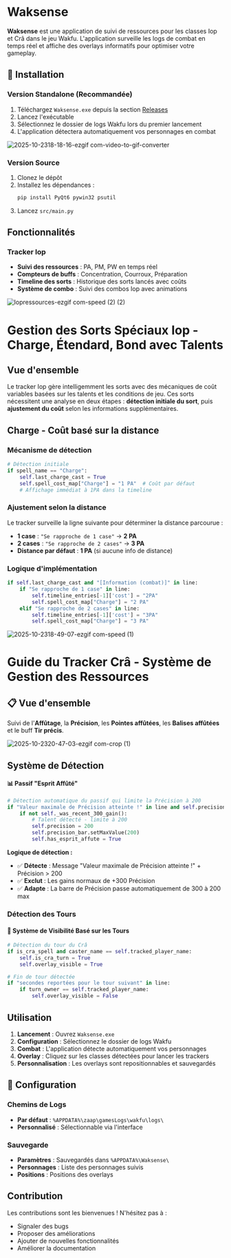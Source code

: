 # Waksense

**Waksense** est une application de suivi de ressources pour les classes Iop et Crâ dans le jeu Wakfu. L'application surveille les logs de combat en temps réel et affiche des overlays informatifs pour optimiser votre gameplay.

## 🚀 Installation

### Version Standalone (Recommandée)
1. Téléchargez `Waksense.exe` depuis la section [Releases](../../releases)
2. Lancez l'exécutable
3. Sélectionnez le dossier de logs Wakfu lors du premier lancement
4. L'application détectera automatiquement vos personnages en combat

![2025-10-2318-18-16-ezgif com-video-to-gif-converter](https://github.com/user-attachments/assets/17a0bf2c-608e-45e3-9be6-cfd7a6e22468)

### Version Source
1. Clonez le dépôt
2. Installez les dépendances :
   ```bash
   pip install PyQt6 pywin32 psutil
   ```
3. Lancez `src/main.py`


## Fonctionnalités

### Tracker Iop
- **Suivi des ressources** : PA, PM, PW en temps réel
- **Compteurs de buffs** : Concentration, Courroux, Préparation
- **Timeline des sorts** : Historique des sorts lancés avec coûts
- **Système de combo** : Suivi des combos Iop avec animations

![Iopressources-ezgif com-speed (2) (2)](https://github.com/user-attachments/assets/9c7feb55-ee75-45e1-b894-2cd392925a2c)

# Gestion des Sorts Spéciaux Iop - Charge, Étendard, Bond avec Talents

## Vue d'ensemble

Le tracker Iop gère intelligemment les sorts avec des mécaniques de coût variables basées sur les talents et les conditions de jeu. Ces sorts nécessitent une analyse en deux étapes : **détection initiale du sort**, puis **ajustement du coût** selon les informations supplémentaires.

## Charge - Coût basé sur la distance

### Mécanisme de détection
```python
# Détection initiale
if spell_name == "Charge":
    self.last_charge_cast = True
    self.spell_cost_map["Charge"] = "1 PA"  # Coût par défaut
    # Affichage immédiat à 1PA dans la timeline
```

### Ajustement selon la distance
Le tracker surveille la ligne suivante pour déterminer la distance parcourue :

- **1 case** : `"Se rapproche de 1 case"` → **2 PA**
- **2 cases** : `"Se rapproche de 2 cases"` → **3 PA**
- **Distance par défaut** : **1 PA** (si aucune info de distance)

### Logique d'implémentation
```python
if self.last_charge_cast and "[Information (combat)]" in line:
    if "Se rapproche de 1 case" in line:
        self.timeline_entries[-1]['cost'] = "2PA"
        self.spell_cost_map["Charge"] = "2 PA"
    elif "Se rapproche de 2 cases" in line:
        self.timeline_entries[-1]['cost'] = "3PA"
        self.spell_cost_map["Charge"] = "3 PA"
```

![2025-10-2318-49-07-ezgif com-speed (1)](https://github.com/user-attachments/assets/3cdce712-cff2-4a08-bcf7-8fc8b8424811)

# Guide du Tracker Crâ - Système de Gestion des Ressources

## 📋 Vue d'ensemble

Suivi de l'**Affûtage**, la **Précision**, les **Pointes affûtées**, les **Balises affûtées** et le buff **Tir précis**.

![2025-10-2320-47-03-ezgif com-crop (1)](https://github.com/user-attachments/assets/ef3ca2ac-5f00-4dd5-a13d-b97f4f444a35)

## Système de Détection

#### 📊 Passif "Esprit Affûté"
```python
# Détection automatique du passif qui limite la Précision à 200
if "Valeur maximale de Précision atteinte !" in line and self.precision > 200:
    if not self._was_recent_300_gain():
        # Talent détecté - limite à 200
        self.precision = 200
        self.precision_bar.setMaxValue(200)
        self.has_esprit_affute = True
```

**Logique de détection :**
- ✅ **Détecte** : Message "Valeur maximale de Précision atteinte !" + Précision > 200
- ✅ **Exclut** : Les gains normaux de +300 Précision
- ✅ **Adapte** : La barre de Précision passe automatiquement de 300 à 200 max

### Détection des Tours

#### 🔄 Système de Visibilité Basé sur les Tours
```python
# Détection du tour du Crâ
if is_cra_spell and caster_name == self.tracked_player_name:
    self.is_cra_turn = True
    self.overlay_visible = True

# Fin de tour détectée
if "secondes reportées pour le tour suivant" in line:
    if turn_owner == self.tracked_player_name:
        self.overlay_visible = False
```

## Utilisation

1. **Lancement** : Ouvrez `Waksense.exe`
2. **Configuration** : Sélectionnez le dossier de logs Wakfu
3. **Combat** : L'application détecte automatiquement vos personnages
4. **Overlay** : Cliquez sur les classes détectées pour lancer les trackers
5. **Personnalisation** : Les overlays sont repositionnables et sauvegardés

## 🔧 Configuration

### Chemins de Logs
- **Par défaut** : `%APPDATA%\zaap\gamesLogs\wakfu\logs\`
- **Personnalisé** : Sélectionnable via l'interface

### Sauvegarde
- **Paramètres** : Sauvegardés dans `%APPDATA%\Waksense\`
- **Personnages** : Liste des personnages suivis
- **Positions** : Positions des overlays

## Contribution

Les contributions sont les bienvenues ! N'hésitez pas à :
- Signaler des bugs
- Proposer des améliorations
- Ajouter de nouvelles fonctionnalités
- Améliorer la documentation














